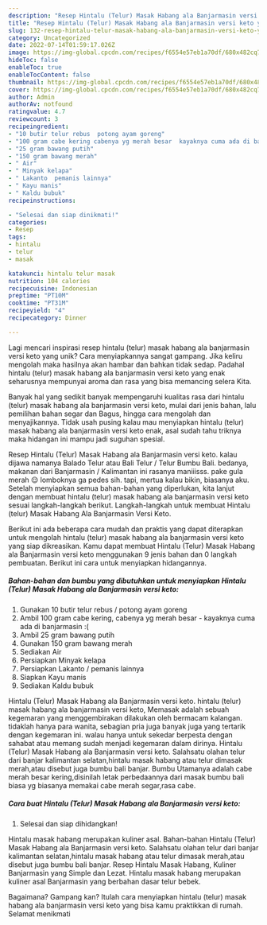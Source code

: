 ```yaml
---
description: "Resep Hintalu (Telur) Masak Habang ala Banjarmasin versi keto yang Bisa Manjain Lidah"
title: "Resep Hintalu (Telur) Masak Habang ala Banjarmasin versi keto yang Bisa Manjain Lidah"
slug: 132-resep-hintalu-telur-masak-habang-ala-banjarmasin-versi-keto-yang-bisa-manjain-lidah
category: Uncategorized
date: 2022-07-14T01:59:17.026Z
image: https://img-global.cpcdn.com/recipes/f6554e57eb1a70df/680x482cq70/hintalu-telur-masak-habang-ala-banjarmasin-versi-keto-foto-resep-utama.jpg
hideToc: false
enableToc: true
enableTocContent: false
thumbnail: https://img-global.cpcdn.com/recipes/f6554e57eb1a70df/680x482cq70/hintalu-telur-masak-habang-ala-banjarmasin-versi-keto-foto-resep-utama.jpg
cover: https://img-global.cpcdn.com/recipes/f6554e57eb1a70df/680x482cq70/hintalu-telur-masak-habang-ala-banjarmasin-versi-keto-foto-resep-utama.jpg
author: Admin
authorAv: notfound
ratingvalue: 4.7
reviewcount: 3
recipeingredient:
- "10 butir telur rebus  potong ayam goreng"
- "100 gram cabe kering cabenya yg merah besar  kayaknya cuma ada di banjarmasin "
- "25 gram bawang putih"
- "150 gram bawang merah"
- " Air"
- " Minyak kelapa"
- " Lakanto  pemanis lainnya"
- " Kayu manis"
- " Kaldu bubuk"
recipeinstructions:

- "Selesai dan siap dinikmati!"
categories:
- Resep
tags:
- hintalu
- telur
- masak

katakunci: hintalu telur masak 
nutrition: 104 calories
recipecuisine: Indonesian
preptime: "PT10M"
cooktime: "PT31M"
recipeyield: "4"
recipecategory: Dinner

---
```





Lagi mencari inspirasi resep hintalu (telur) masak habang ala banjarmasin versi keto yang unik? Cara menyiapkannya sangat gampang. Jika keliru mengolah maka hasilnya akan hambar dan bahkan tidak sedap. Padahal hintalu (telur) masak habang ala banjarmasin versi keto yang enak seharusnya mempunyai aroma dan rasa yang bisa memancing selera Kita.





Banyak hal yang sedikit banyak mempengaruhi kualitas rasa dari hintalu (telur) masak habang ala banjarmasin versi keto, mulai dari jenis bahan, lalu pemilihan bahan segar dan Bagus, hingga cara mengolah dan menyajikannya. Tidak usah pusing kalau mau menyiapkan hintalu (telur) masak habang ala banjarmasin versi keto enak,      asal sudah tahu triknya maka hidangan ini mampu jadi suguhan spesial.














Resep Hintalu (Telur) Masak Habang ala Banjarmasin versi keto. kalau dijawa namanya Balado Telur atau Bali Telur / Telur Bumbu Bali. bedanya, makanan dari Banjarmasin / Kalimantan ini rasanya maniiisss. pake gula merah 😌 lomboknya ga pedes sih. tapi, mertua kalau bikin, biasanya aku. Setelah menyiapkan semua bahan-bahan yang diperlukan, kita lanjut dengan membuat hintalu (telur) masak habang ala banjarmasin versi keto sesuai langkah-langkah berikut. Langkah-langkah untuk membuat Hintalu (telur) Masak Habang Ala Banjarmasin Versi Keto.






Berikut ini ada beberapa cara mudah dan praktis yang dapat diterapkan untuk mengolah hintalu (telur) masak habang ala banjarmasin versi keto yang siap dikreasikan. Kamu dapat membuat Hintalu (Telur) Masak Habang ala Banjarmasin versi keto menggunakan 9 jenis bahan dan 0 langkah pembuatan. Berikut ini cara untuk menyiapkan hidangannya.

<!--inarticleads1-->

##### Bahan-bahan dan bumbu yang dibutuhkan untuk menyiapkan Hintalu (Telur) Masak Habang ala Banjarmasin versi keto:

1. Gunakan 10 butir telur rebus / potong ayam goreng
1. Ambil 100 gram cabe kering, cabenya yg merah besar - kayaknya cuma ada di banjarmasin :(
1. Ambil 25 gram bawang putih
1. Gunakan 150 gram bawang merah
1. Sediakan  Air
1. Persiapkan  Minyak kelapa
1. Persiapkan  Lakanto / pemanis lainnya
1. Siapkan  Kayu manis
1. Sediakan  Kaldu bubuk


Hintalu (Telur) Masak Habang ala Banjarmasin versi keto. hintalu (telur) masak habang ala banjarmasin versi keto, Memasak adalah sebuah kegemaran yang menggembirakan dilakukan oleh bermacam kalangan. tidaklah hanya para wanita, sebagian pria juga banyak juga yang tertarik dengan kegemaran ini. walau hanya untuk sekedar berpesta dengan sahabat atau memang sudah menjadi kegemaran dalam dirinya. Hintalu (Telur) Masak Habang ala Banjarmasin versi keto. Salahsatu olahan telur dari banjar kalimantan selatan,hintalu masak habang atau telur dimasak merah,atau disebut juga bumbu bali banjar. Bumbu Utamanya adalah cabe merah besar kering,disinilah letak perbedaannya dari masak bumbu bali biasa yg biasanya memakai cabe merah segar,rasa cabe. 

<!--inarticleads2-->

##### Cara buat Hintalu (Telur) Masak Habang ala Banjarmasin versi keto:


1. Selesai dan siap dihidangkan!

Hintalu masak habang merupakan kuliner asal. Bahan-bahan Hintalu (Telur) Masak Habang ala Banjarmasin versi keto. Salahsatu olahan telur dari banjar kalimantan selatan,hintalu masak habang atau telur dimasak merah,atau disebut juga bumbu bali banjar. Resep Hintalu Masak Habang, Kuliner Banjarmasin yang Simple dan Lezat. Hintalu masak habang merupakan kuliner asal Banjarmasin yang berbahan dasar telur bebek. 

Bagaimana? Gampang kan? Itulah cara menyiapkan hintalu (telur) masak habang ala banjarmasin versi keto yang bisa kamu praktikkan di rumah. Selamat menikmati

